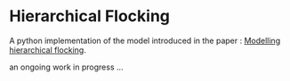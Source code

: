 # Hierarchical Flocking

A python implementation of the model introduced in the paper : [Modelling hierarchical flocking](https://iopscience.iop.org/article/10.1088/1367-2630/ab428e).


an ongoing work in progress ...
